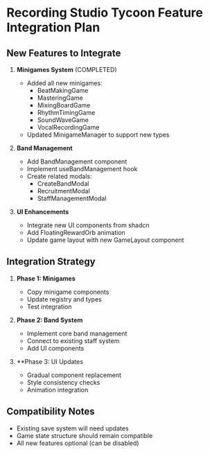# Recording Studio Tycoon Feature Integration Plan

## New Features to Integrate
1. **Minigames System** (COMPLETED)
   - Added all new minigames:
     - BeatMakingGame
     - MasteringGame  
     - MixingBoardGame
     - RhythmTimingGame
     - SoundWaveGame
     - VocalRecordingGame
   - Updated MinigameManager to support new types

2. **Band Management**
   - Add BandManagement component
   - Implement useBandManagement hook
   - Create related modals:
     - CreateBandModal
     - RecruitmentModal
     - StaffManagementModal

3. **UI Enhancements**
   - Integrate new UI components from shadcn
   - Add FloatingRewardOrb animation
   - Update game layout with new GameLayout component

## Integration Strategy
1. **Phase 1: Minigames**
   - Copy minigame components
   - Update registry and types
   - Test integration

2. **Phase 2: Band System**  
   - Implement core band management
   - Connect to existing staff system
   - Add UI components

3. **Phase 3: UI Updates
   - Gradual component replacement
   - Style consistency checks
   - Animation integration

## Compatibility Notes
- Existing save system will need updates
- Game state structure should remain compatible
- All new features optional (can be disabled)
